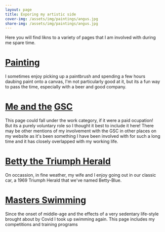```yaml
---
layout: page
title: Exporing my artistic side
cover-img: /assets/img/paintings/angus.jpg
share-img: /assets/img/paintings/angus.jpg
---
```


Here you will find likns to a variety of pages that I am involved with during me spare time.

# [Painting](./aboutme/paintings/)

I sometimes enjoy picking up a paintbrush and spending a few hours daubing paint onto a canvas, I'm not particularly good at it, but its a fun way to pass the time, especially with a beer and good company.

# [Me and the](./aboutme/gsc) [GSC](www.gensc.org)

This page could fall under the work category, if it were a paid ocupation! But its a purely voluntary role so I thought it best to include it here! There may be other mentions of my involvement with the GSC in other places on my website as it's been something I have been involved with for such a long time and it has closely overlapped with my working life.

# [Betty the Triumph Herald](./aboutme/betty)

On occassion, in fine weather, my wife and I enjoy going out in our classic car, a 1969 Triumph Herald that we've named Betty-Blue.

# [Masters Swimming](./aboutme/swimming)

Since the onset of middle-age and the effects of a very sedentary life-style brought about by Covid I took up swimming again. This page includes my competitions and training programs
